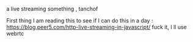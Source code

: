a live streaming something , tanchof 


First thing I am reading this to see if I can do this in a day : https://blog.peer5.com/http-live-streaming-in-javascript/ 
fuck it, I ll use webrtc 
